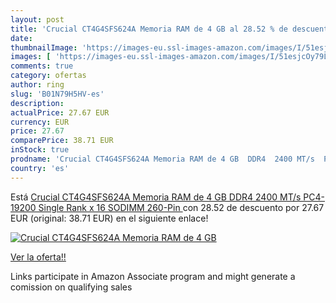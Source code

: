 ```yaml
---
layout: post
title: 'Crucial CT4G4SFS624A Memoria RAM de 4 GB al 28.52 % de descuento'
date: 
thumbnailImage: 'https://images-eu.ssl-images-amazon.com/images/I/51esjcOy79L._SL200_.jpg'
images: [ 'https://images-eu.ssl-images-amazon.com/images/I/51esjcOy79L._SL200_.jpg' ]
comments: true
category: ofertas
author: ring
slug: 'B01N79H5HV-es'
description:
actualPrice: 27.67 EUR
currency: EUR
price: 27.67
comparePrice: 38.71 EUR
inStock: true
prodname: 'Crucial CT4G4SFS624A Memoria RAM de 4 GB  DDR4  2400 MT/s  PC4-19200  Single Rank x 16  SODIMM  260-Pin '
country: 'es'
---
```


Está [Crucial CT4G4SFS624A Memoria RAM de 4 GB  DDR4  2400 MT/s  PC4-19200  Single Rank x 16  SODIMM  260-Pin ](https://www.amazon.es/dp/B01N79H5HV/?tag=tolees-21) con 28.52 de descuento por 27.67 EUR (original: 38.71 EUR) en el siguiente enlace!

[![Crucial CT4G4SFS624A Memoria RAM de 4 GB](https://images-eu.ssl-images-amazon.com/images/I/51esjcOy79L._SL200_.jpg)](https://www.amazon.es/dp/B01N79H5HV/?tag=tolees-21)

[Ver la oferta!!](https://www.amazon.es/dp/B01N79H5HV/?tag=tolees-21)

Links participate in Amazon Associate program and might generate a comission on qualifying sales


